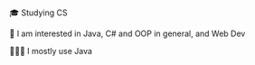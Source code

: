<!---
Xico26/Xico26 is a ✨ special ✨ repository because its `README.md` (this file) appears on your GitHub profile.
You can click the Preview link to take a look at your changes.
--->
🎓 Studying CS

👀 I am interested in Java, C# and OOP in general, and Web Dev

🧑🏻‍💻 I mostly use Java

